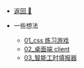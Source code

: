 <!-- docs/_sidebar.md -->

- [返回 🚀](/home.html)

- 一些想法

  - [01_css 练习游戏](/一些想法/01_css练习游戏.md)
  - [02\_桌面端 client](/一些想法/02_桌面端client.md)
  - [03_智能工时填报器](/一些想法/03_智能工时填报器.md)
